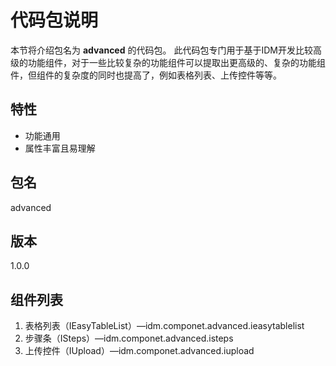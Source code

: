 # 代码包说明
本节将介绍包名为 **advanced** 的代码包。
此代码包专门用于基于IDM开发比较高级的功能组件，对于一些比较复杂的功能组件可以提取出更高级的、复杂的功能组件，但组件的复杂度的同时也提高了，例如表格列表、上传控件等等。
## 特性
- 功能通用
- 属性丰富且易理解
## 包名
advanced
## 版本
1.0.0
## 组件列表
1. 表格列表（IEasyTableList）—idm.componet.advanced.ieasytablelist
2. 步骤条（ISteps）—idm.componet.advanced.isteps
3. 上传控件（IUpload）—idm.componet.advanced.iupload
